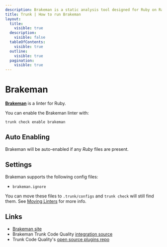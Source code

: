 ```yaml
---
description: Brakeman is a static analysis tool designed for Ruby on Rails applications. It statically analyzes Rails application code to find security issues.
title: Trunk | How to run Brakeman
layout:
  title:
    visible: true
  description:
    visible: false
  tableOfContents:
    visible: true
  outline:
    visible: true
  pagination:
    visible: true
---
```


# Brakeman

[**Brakeman**](https://github.com/presidentbeef/brakeman) is a linter for Ruby.

You can enable the Brakeman linter with:

```shell
trunk check enable brakeman
```

## Auto Enabling

Brakeman will be auto-enabled if any *Ruby* files are present.

## Settings

Brakeman supports the following config files:
* `brakeman.ignore`

You can move these files to `.trunk/configs` and `trunk check` will still find them. See [Moving Linters](../configure-linters#moving-linters) for more info.




## Links

- [Brakeman site](https://github.com/presidentbeef/brakeman)
- Brakeman Trunk Code Quality [integration source](https://github.com/trunk-io/plugins/tree/main/linters/brakeman)
- Trunk Code Quality's [open source plugins repo](https://github.com/trunk-io/plugins/tree/main)
